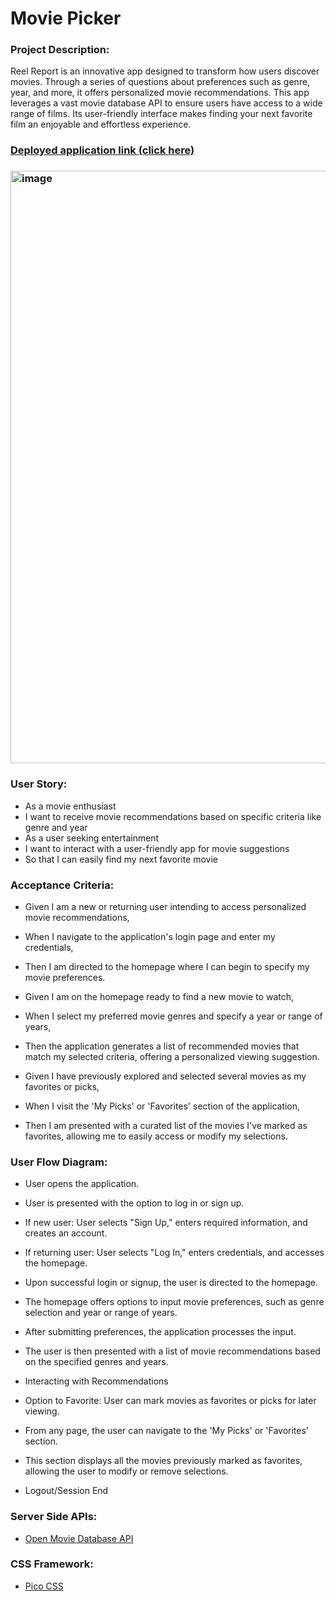 # Movie Picker

###  Project Description: 
Reel Report is an innovative app designed to transform how users discover movies. Through a series of questions about preferences such as genre, year, and more, it offers personalized movie recommendations. This app leverages a vast movie database API to ensure users have access to a wide range of films. Its user-friendly interface makes finding your next favorite film an enjoyable and effortless experience.

### [Deployed application link (click here)]() 

### <img width="948" alt="image" src="https://github.com/BryceGitHuba/Movie_Picker/assets/149907275/755fad41-d718-41be-babc-26011934b758">



### User Story:

- As a movie enthusiast
- I want to receive movie recommendations based on specific criteria like genre and year
- As a user seeking entertainment
- I want to interact with a user-friendly app for movie suggestions
- So that I can easily find my next favorite movie



### Acceptance Criteria:

- Given I am a new or returning user intending to access personalized movie recommendations,
- When I navigate to the application's login page and enter my credentials,
- Then I am directed to the homepage where I can begin to specify my movie preferences.
  
- Given I am on the homepage ready to find a new movie to watch,
- When I select my preferred movie genres and specify a year or range of years,
- Then the application generates a list of recommended movies that match my selected criteria, offering a personalized viewing suggestion.
   
- Given I have previously explored and selected several movies as my favorites or picks,
- When I visit the 'My Picks' or 'Favorites' section of the application,
- Then I am presented with a curated list of the movies I've marked as favorites, allowing me to easily access or modify my selections.
 

### User Flow Diagram: 

- User opens the application.

- User is presented with the option to log in or sign up.

- If new user: User selects "Sign Up," enters required information, and creates an account.

- If returning user: User selects "Log In," enters credentials, and accesses the homepage.

- Upon successful login or signup, the user is directed to the homepage.

- The homepage offers options to input movie preferences, such as genre selection and year or range of years.

- After submitting preferences, the application processes the input.

- The user is then presented with a list of movie recommendations based on the specified genres and years.

- Interacting with Recommendations

- Option to Favorite: User can mark movies as favorites or picks for later viewing.

- From any page, the user can navigate to the 'My Picks' or 'Favorites' section.

- This section displays all the movies previously marked as favorites, allowing the user to modify or remove selections.

- Logout/Session End



### Server Side APIs:
- [Open Movie Database API](https://www.omdbapi.com/)


### CSS Framework:
- [Pico CSS](https://picocss.com/)
